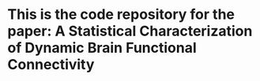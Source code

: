 # This is the code repository for the paper: A Statistical Characterization of Dynamic Brain Functional Connectivity
